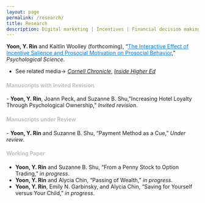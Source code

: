 ```yaml
---
layout: page
permalink: /research/
title: Research
description: Digital marketing | Incentives | Financial decision making | Online payment
---
```

<b>Yoon, Y. Rin</b> and Kaitlin Woolley (forthcoming), “<a target="_blank" style="color: #0076df" href="https://journals.sagepub.com/doi/pdf/10.1177/09567976241234560?casa_token=xy88uaJX2gYAAAAA:az7vR526gNd-km8wec-IromU89eAj0QWzDN-QvisO5ePeKzXOxpWIFS-aT8nmO1_7LwhxFJFAV0J">The Interactive Effect of Incentive Salience and Prosocial Motivation on Prosocial Behavior</a>,” <i>Psychological Science</i>. 
<ul>
<li><span style="color: $theme-color">See related media→ <em><a href="https://news.cornell.edu/stories/2024/03/promoting-thank-you-gifts-can-boost-charitable-donations">Cornell Chronicle</a></em>, <a href="https://www.insidehighered.com/news/business/fundraising/2024/03/18/small-thank-you-gifts-may-boost-alumni-donor-engagement"><em>Inside Higher Ed</em></a></span></li>
</ul>
   <!--- 1. [Abstract]({% link misc_pages/abstracts/2019_abstract_socspace.md %})---> 
   <!--- 2. What we made our Ps do: <a target="_blank" href="https://johnson.yul1.qualtrics.com/jfe/preview/previewId/3179a1e6-e7b6-446a-8c9f-8f9e184f3ad3/SV_7R5HQDCp5R46FTw/BL_eD5lDRgge4KQ0x8?Q_SurveyVersionID=current">demo1</a>, <a target="_blank" href="https://johnson.yul1.qualtrics.com/jfe/preview/previewId/3179a1e6-e7b6-446a-8c9f-8f9e184f3ad3/SV_7R5HQDCp5R46FTw/BL_3eIUIh36JBzryuN?Q_SurveyVersionID=current">demo2</a> ---> 
   <!--- 3. <a href="TBD">OSF</a>   ---> 
   
<h4><span style="color:#bebebe;"><b>Manuscripts with Invited Revision</b></span></h4>
- <b>Yoon, Y. Rin</b>, Joann Peck, and Suzanne B. Shu,"Increasing Hotel Loyalty Through Psychological Ownership,"  <i>Invited revision</i>.


<h4><span style="color:#bebebe;"><b>Manuscripts under Review</b> </span></h4> 
- <b>Yoon, Y. Rin</b> and Suzanne B. Shu, “Payment Method as a Cue,” <i>Under review</i>.


 <!--- <h4><span style="color:#bebebe;"><b>Manuscripts in Preparation</b> </span></h4>--->



<h4><span style="color:#bebebe;"><b>Working Paper</b></span></h4>

- <b>Yoon, Y. Rin</b> and Suzanne B. Shu, “From a Penny Stock to Option Trading,” <i>in progress</i>.
- <b>Yoon, Y. Rin</b> and Alycia Chin, “Passing of Wealth,” <i>in progress</i>.
- <b>Yoon, Y. Rin</b>, Emily N. Garbinsky, and Alycia Chin, “Saving for Yourself versus Your Child,” <i>in progress</i>.

<!--- <h3 class="year">{{2023}}</h3>--->
